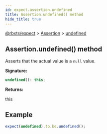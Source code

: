 ```yaml
---
id: expect.assertion.undefined
title: Assertion.undefined() method
hide_title: true
---
```


[@rbxts/expect](./expect.md) &gt; [Assertion](./expect.assertion.md) &gt; [undefined](./expect.assertion.undefined.md)

## Assertion.undefined() method

Asserts that the actual value is a `null` value.

**Signature:**

```typescript
undefined(): this;
```
**Returns:**

this

## Example


```ts
expect(undefined).to.be.undefined();
```
